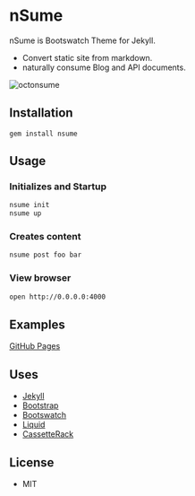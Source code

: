 nSume
=====

nSume is Bootswatch Theme for Jekyll.

* Convert static site from markdown.
* naturally consume Blog and API documents.

![octonsume](https://raw.github.com/ogom/nsume/master/lib/generators/assets/img/octonsume.png)

## Installation

```
gem install nsume
```

## Usage

### Initializes and Startup

```bash
nsume init
nsume up
```

### Creates content

```bash
nsume post foo bar
```

### View browser

```bash
open http://0.0.0.0:4000
```

## Examples

[GitHub Pages](http://ogom.github.io/nsume-rails-example/)

## Uses

* [Jekyll](http://jekyllrb.com/)
* [Bootstrap](http://getbootstrap.com/)
* [Bootswatch](http://bootswatch.com/)
* [Liquid](http://liquidmarkup.org/)
* [CassetteRack](https://github.com/ogom/cassette-rack)

## License

* MIT
